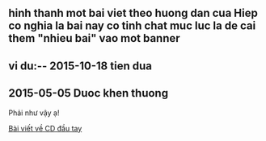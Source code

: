 <!--
image:
title: huong dan cua Hiep
author: TichKy Nguyen
status: draft
-->

hinh thanh mot bai viet theo huong dan cua Hiep co nghia la bai nay co tinh chat muc luc la de cai them "nhieu bai" vao mot banner
--
vi du:-- 2015-10-18 tien dua
--
2015-05-05 Duoc khen thuong
-- 

Phải như vậy ạ!

[Bài viết về CD đầu tay](/#post/2016-05-03%20Du_an_CD_dau_tay)

